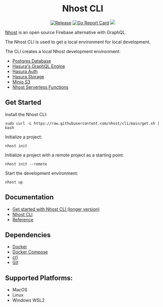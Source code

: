 <div align="center">
  <h1>Nhost CLI</h1>
</div>

<div align="center">

[![Release](https://github.com/nhost/cli/actions/workflows/release.yaml/badge.svg)](https://github.com/nhost/cli/actions/workflows/release.yaml)
[![Go Report Card](https://goreportcard.com/badge/github.com/nhost/cli)](https://goreportcard.com/report/github.com/nhost/cli)
<a href="https://twitter.com/nhost" target="_blank" rel="noopener noreferrer">
<img src="https://img.shields.io/twitter/follow/nhost?style=social" />
</a>

</div>

[Nhost](http://nhost.io) is an open source Firebase alternative with GraphQL.

The Nhost CLI is used to get a local environment for local development.

The CLI creates a local Nhost development environment:

- [Postgres Database](https://www.postgresql.org/)
- [Hasura's GraphQL Engine](https://github.com/hasura/graphql-engine)
- [Hasura Auth](https://github.com/nhost/hasura-auth)
- [Hasura Storage](https://github.com/nhost/hasura-storage)
- [Minio S3](https://github.com/minio/minio)
- [Nhost Serverless Functions](https://github.com/nhost/functions)

## Get Started

Install the Nhost CLI:

```
sudo curl -L https://raw.githubusercontent.com/nhost/cli/main/get.sh | bash
```

Initialize a project:

```
nhost init
```

Initialize a project with a remote project as a starting point:

```
nhost init --remote
```

Start the development environment:

```
nhost up
```

## Documentation

- [Get started with Nhost CLI (longer version)](https://docs.nhost.io/platform/overview/get-started-with-nhost-cli)
- [Nhost CLI](https://docs.nhost.io/platform/cli)
- [Reference](https://docs.nhost.io/reference/cli)

## Dependencies

- [Docker](https://docs.docker.com/get-docker/)
- [Docker Compose](https://docs.docker.com/compose/install/)
- [crl](https://curl.se/)
- [Git](https://git-scm.com/downloads)

## Supported Platforms:

- MacOS
- Linux
- Windows WSL2
